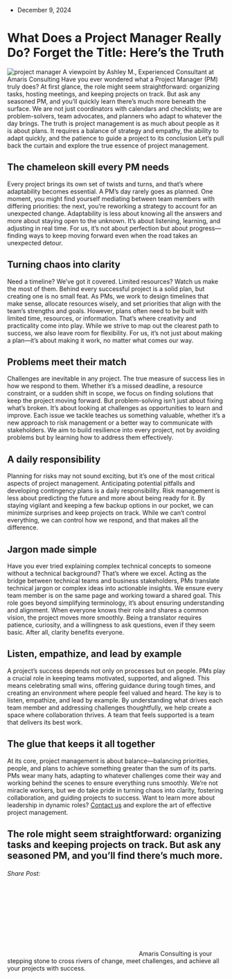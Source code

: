 * December 9, 2024


# What Does a Project Manager Really Do? Forget the Title: Here’s the Truth
![project manager](https://amaris.com/wp-content/uploads/2024/12/article-photo-10-1024x683.avif)
A viewpoint by Ashley M., Experienced Consultant at Amaris Consulting
Have you ever wondered what a Project Manager (PM) truly does?
At first glance, the role might seem straightforward: organizing tasks, hosting meetings, and keeping projects on track. But ask any seasoned PM, and you’ll quickly learn there’s much more beneath the surface. We are not just coordinators with calendars and checklists; we are problem-solvers, team advocates, and planners who adapt to whatever the day brings.
The truth is project management is as much about people as it is about plans. It requires a balance of strategy and empathy, the ability to adapt quickly, and the patience to guide a project to its conclusion
Let’s pull back the curtain and explore the true essence of project management.
## **The chameleon skill every PM needs**
Every project brings its own set of twists and turns, and that’s where adaptability becomes essential. A PM’s day rarely goes as planned. One moment, you might find yourself mediating between team members with differing priorities: the next, you’re reworking a strategy to account for an unexpected change.
Adaptability is less about knowing all the answers and more about staying open to the unknown. It’s about listening, learning, and adjusting in real time. For us, it’s not about perfection but about progress—finding ways to keep moving forward even when the road takes an unexpected detour.
## **Turning chaos into clarity**
Need a timeline? We’ve got it covered. Limited resources? Watch us make the most of them.
Behind every successful project is a solid plan, but creating one is no small feat. As PMs, we work to design timelines that make sense, allocate resources wisely, and set priorities that align with the team’s strengths and goals.
However, plans often need to be built with limited time, resources, or information. That’s where creativity and practicality come into play. While we strive to map out the clearest path to success, we also leave room for flexibility. For us, it’s not just about making a plan—it’s about making it work, no matter what comes our way.
## **Problems meet their match**
Challenges are inevitable in any project. The true measure of success lies in how we respond to them. Whether it’s a missed deadline, a resource constraint, or a sudden shift in scope, we focus on finding solutions that keep the project moving forward.
But problem-solving isn’t just about fixing what’s broken. It’s about looking at challenges as opportunities to learn and improve. Each issue we tackle teaches us something valuable, whether it’s a new approach to risk management or a better way to communicate with stakeholders. We aim to build resilience into every project, not by avoiding problems but by learning how to address them effectively.
## **A daily responsibility**
Planning for risks may not sound exciting, but it’s one of the most critical aspects of project management. Anticipating potential pitfalls and developing contingency plans is a daily responsibility.
Risk management is less about predicting the future and more about being ready for it. By staying vigilant and keeping a few backup options in our pocket, we can minimize surprises and keep projects on track. While we can’t control everything, we can control how we respond, and that makes all the difference.
## **Jargon made simple**
Have you ever tried explaining complex technical concepts to someone without a technical background? That’s where we excel. Acting as the bridge between technical teams and business stakeholders, PMs translate technical jargon or complex ideas into actionable insights. We ensure every team member is on the same page and working toward a shared goal.
This role goes beyond simplifying terminology, it’s about ensuring understanding and alignment. When everyone knows their role and shares a common vision, the project moves more smoothly. Being a translator requires patience, curiosity, and a willingness to ask questions, even if they seem basic. After all, clarity benefits everyone.
## **Listen, empathize, and lead by example**
A project’s success depends not only on processes but on people. PMs play a crucial role in keeping teams motivated, supported, and aligned. This means celebrating small wins, offering guidance during tough times, and creating an environment where people feel valued and heard.
The key is to listen, empathize, and lead by example. By understanding what drives each team member and addressing challenges thoughtfully, we help create a space where collaboration thrives. A team that feels supported is a team that delivers its best work.
## **The glue that keeps it all together**
At its core, project management is about balance—balancing priorities, people, and plans to achieve something greater than the sum of its parts. PMs wear many hats, adapting to whatever challenges come their way and working behind the scenes to ensure everything runs smoothly.
We’re not miracle workers, but we do take pride in turning chaos into clarity, fostering collaboration, and guiding projects to success.
Want to learn more about leadership in dynamic roles? [Contact us](https://amaris.com/contact-us/) and explore the art of effective project management.
## The role might seem straightforward: organizing tasks and keeping projects on track. But ask any seasoned PM, and you’ll find there’s much more.
###### Share Post:
![Amaris Logo](data:image/svg+xml,%3Csvg%20xmlns='http://www.w3.org/2000/svg'%20viewBox='0%200%200%200'%3E%3C/svg%3E)
Amaris Consulting is your stepping stone to cross rivers of change, meet challenges, and achieve all your projects with success.
